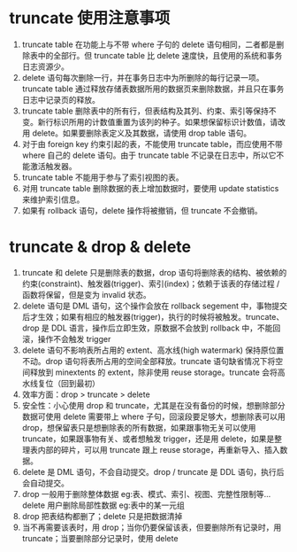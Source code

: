 # truncate 使用注意事项

1. truncate table 在功能上与不带 where 子句的 delete 语句相同，二者都是删除表中的全部行。但 truncate table 比 delete 速度快，且使用的系统和事务日志资源少。
2. delete 语句每次删除一行，并在事务日志中为所删除的每行记录一项。truncate table 通过释放存储表数据所用的数据页来删除数据，并且只在事务日志中记录页的释放。
3. truncate table 删除表中的所有行，但表结构及其列、约束、索引等保持不变。新行标识所用的计数值重置为该列的种子。如果想保留标识计数值，请改用 delete。如果要删除表定义及其数据，请使用 drop table 语句。
4. 对于由 foreign key 约束引起的表，不能使用 truncate table，而应使用不带 where 自己的 delete 语句。由于 truncate table 不记录在日志中，所以它不能激活触发器。
5. truncate table 不能用于参与了索引视图的表。
6. 对用 truncate table 删除数据的表上增加数据时，要使用 update statistics 来维护索引信息。
7. 如果有 rollback 语句，delete 操作将被撤销，但 truncate 不会撤销。

# truncate & drop & delete

1. truncate 和 delete 只是删除表的数据，drop 语句将删除表的结构、被依赖的约束(constraint)、触发器(trigger)、索引(index)；依赖于该表的存储过程 / 函数将保留，但是变为 invalid 状态。
2. delete 语句是 DML 语句，这个操作会放在 rollback segement 中，事物提交后才生效；如果有相应的触发器(trigger)，执行的时候将被触发。truncate、drop 是 DDL 语言，操作后立即生效，原数据不会放到 rollback 中，不能回滚，操作不会触发 trigger
3. delete 语句不影响表所占用的 extent、高水线(high watermark) 保持原位置不动。drop 语句将表所占用的空间全部释放。truncate 语句缺省情况下将空间释放到 minextents 的 extent，除非使用 reuse storage。truncate 会将高水线复位（回到最初）
4. 效率方面：drop > truncate > delete
5. 安全性：小心使用 drop 和 truncate，尤其是在没有备份的时候，想删除部分数据可使用 delete 需要带上 where 子句，回滚段要足够大，想删除表可以用 drop，想保留表只是想删除表的所有数据，如果跟事物无关可以使用 truncate，如果跟事物有关、或者想触发 trigger，还是用 delete，如果是整理表内部的碎片，可以用 truncate 跟上 reuse storage，再重新导入、插入数据。
6. delete 是 DML 语句，不会自动提交。drop / truncate 是 DDL 语句，执行后会自动提交。
7. drop 一般用于删除整体数据 eg:表、模式、索引、视图、完整性限制等... delete 用户删除局部性数据 eg:表中的某一元组
8. drop 把表结构都删了；delete 只是把数据清掉
9. 当不再需要该表时，用 drop；当你仍要保留该表，但要删除所有记录时，用 truncate；当要删除部分记录时，使用 delete